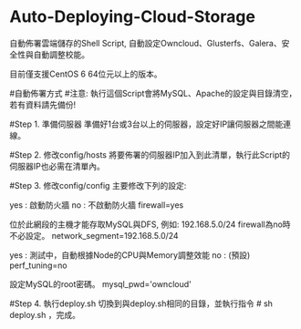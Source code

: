 Auto-Deploying-Cloud-Storage
============================

自動佈署雲端儲存的Shell Script, 自動設定Owncloud、Glusterfs、Galera、安全性與自動調整校能。

目前僅支援CentOS 6 64位元以上的版本。



#自動佈署方式
#注意: 執行這個Script會將MySQL、Apache的設定與目錄清空，若有資料請先備份!

#Step 1. 準備伺服器
準備好1台或3台以上的伺服器，設定好IP讓伺服器之間能連線。

#Step 2. 修改config/hosts
將要佈署的伺服器IP加入到此清單，執行此Script的伺服器IP也必需在清單內。

#Step 3. 修改config/config
主要修改下列的設定:

yes : 啟動防火牆
no : 不啟動防火牆
firewall=yes

位於此網段的主機才能存取MySQL與DFS, 例如: 192.168.5.0/24
firewall為no時不必設定。
network_segment=192.168.5.0/24

yes : 測試中，自動根據Node的CPU與Memory調整效能
no : (預設) 
perf_tuning=no

設定MySQL的root密碼。
mysql_pwd='owncloud'

#Step 4. 執行deploy.sh
切換到與deploy.sh相同的目錄，並執行指令 # sh deploy.sh ，完成。
